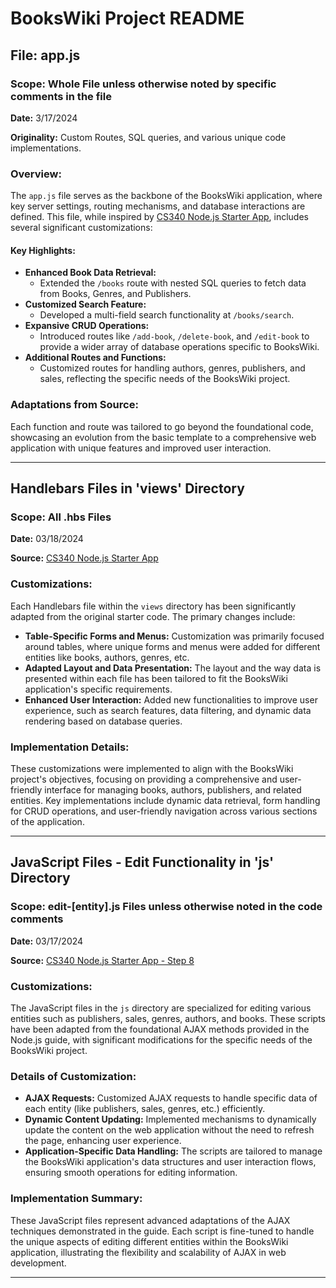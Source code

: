 # BooksWiki Project README

## File: app.js

### Scope: Whole File unless otherwise noted by specific comments in the file

**Date:** 3/17/2024

**Originality:** Custom Routes, SQL queries, and various unique code implementations.

### Overview:
The `app.js` file serves as the backbone of the BooksWiki application, where key server settings, routing mechanisms, and database interactions are defined. This file, while inspired by [CS340 Node.js Starter App](https://github.com/osu-cs340-ecampus/nodejs-starter-app), includes several significant customizations:

#### Key Highlights:
- **Enhanced Book Data Retrieval:** 
  - Extended the `/books` route with nested SQL queries to fetch data from Books, Genres, and Publishers.
- **Customized Search Feature:** 
  - Developed a multi-field search functionality at `/books/search`.
- **Expansive CRUD Operations:** 
  - Introduced routes like `/add-book`, `/delete-book`, and `/edit-book` to provide a wider array of database operations specific to BooksWiki.
- **Additional Routes and Functions:** 
  - Customized routes for handling authors, genres, publishers, and sales, reflecting the specific needs of the BooksWiki project.

### Adaptations from Source:
Each function and route was tailored to go beyond the foundational code, showcasing an evolution from the basic template to a comprehensive web application with unique features and improved user interaction.

---

## Handlebars Files in 'views' Directory

### Scope: All .hbs Files

**Date:** 03/18/2024

**Source:** [CS340 Node.js Starter App](https://github.com/osu-cs340-ecampus/nodejs-starter-app/tree/main)

### Customizations:
Each Handlebars file within the `views` directory has been significantly adapted from the original starter code. The primary changes include:

- **Table-Specific Forms and Menus:** Customization was primarily focused around tables, where unique forms and menus were added for different entities like books, authors, genres, etc.
- **Adapted Layout and Data Presentation:** The layout and the way data is presented within each file has been tailored to fit the BooksWiki application's specific requirements.
- **Enhanced User Interaction:** Added new functionalities to improve user experience, such as search features, data filtering, and dynamic data rendering based on database queries.

### Implementation Details:
These customizations were implemented to align with the BooksWiki project's objectives, focusing on providing a comprehensive and user-friendly interface for managing books, authors, publishers, and related entities. Key implementations include dynamic data retrieval, form handling for CRUD operations, and user-friendly navigation across various sections of the application.

---

## JavaScript Files - Edit Functionality in 'js' Directory

### Scope: edit-[entity].js Files unless otherwise noted in the code comments

**Date:** 03/17/2024

**Source:** [CS340 Node.js Starter App - Step 8](https://github.com/osu-cs340-ecampus/nodejs-starter-app/tree/main/Step%208%20-%20Dynamically%20Updating%20Data)

### Customizations:
The JavaScript files in the `js` directory are specialized for editing various entities such as publishers, sales, genres, authors, and books. These scripts have been adapted from the foundational AJAX methods provided in the Node.js guide, with significant modifications for the specific needs of the BooksWiki project.

### Details of Customization:
- **AJAX Requests:** Customized AJAX requests to handle specific data of each entity (like publishers, sales, genres, etc.) efficiently.
- **Dynamic Content Updating:** Implemented mechanisms to dynamically update the content on the web application without the need to refresh the page, enhancing user experience.
- **Application-Specific Data Handling:** The scripts are tailored to manage the BooksWiki application's data structures and user interaction flows, ensuring smooth operations for editing information.

### Implementation Summary:
These JavaScript files represent advanced adaptations of the AJAX techniques demonstrated in the guide. Each script is fine-tuned to handle the unique aspects of editing different entities within the BooksWiki application, illustrating the flexibility and scalability of AJAX in web development.

---